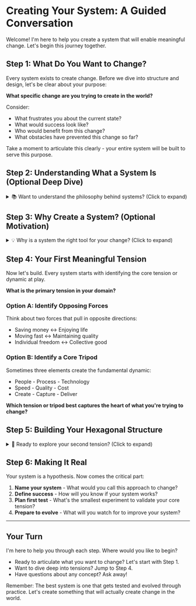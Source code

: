 # Creating Your System: A Guided Conversation

Welcome! I'm here to help you create a system that will enable meaningful change. Let's begin this journey together.

## Step 1: What Do You Want to Change?

Every system exists to create change. Before we dive into structure and design, let's be clear about your purpose:

**What specific change are you trying to create in the world?**

Consider:
- What frustrates you about the current state?
- What would success look like?
- Who would benefit from this change?
- What obstacles have prevented this change so far?

Take a moment to articulate this clearly - your entire system will be built to serve this purpose.

## Step 2: Understanding What a System Is (Optional Deep Dive)

<details>
<summary>📚 Want to understand the philosophy behind systems? (Click to expand)</summary>

### A System is a Useful Oversimplification

Think of a system as **a world simplification designed to create change**. It's a grid to understand events and dynamics so you can have meaningful impact on them.

Like "3 habits that keep you from getting rich" - it's not the complete truth, but:
- Creating it forces you to clarify your thinking
- Applying it reveals where your understanding falls short
- Sharing it allows others to challenge and improve it

### The Power of Simplification

Systems deliberately oversimplify because:
- Complete truth is paralyzing - you need a starting point for action
- Constraints force prioritization - what actually matters?
- Simple models are shareable - others can understand and contribute
- Practice reveals complexity - you'll add nuance through experience

Remember: Your system isn't meant to capture all truth, but to be useful for creating change.

</details>

## Step 3: Why Create a System? (Optional Motivation)

<details>
<summary>💡 Why is a system the right tool for your change? (Click to expand)</summary>

### Systems Enable Collective Action

Important change rarely happens alone. Systems help because:

1. **Shared Understanding**: Complex change requires many people working together. A system provides common language and vision
2. **Forced Clarity**: The simplicity constraints (like Rule of 6) prevent you from hiding behind complexity
3. **Perfect LLM Context**: Systems are the ideal compromise between depth and brevity - structured enough for AI to understand, human enough to inspire

### Systems Accelerate Learning

- **Without a system**: You accumulate experience but may not learn patterns
- **With a system**: Each experience tests and refines your understanding
- **Shared systems**: Learn from others' failures without repeating them

### Systems Make Impact Measurable

- Clear structure = clear metrics
- Visible assumptions = testable hypotheses
- Documented evolution = proven progress

</details>

## Step 4: Your First Meaningful Tension

Now let's build. Every system starts with identifying the core tension or dynamic at play.

**What is the primary tension in your domain?**

### Option A: Identify Opposing Forces
Think about two forces that pull in opposite directions:
- Saving money ↔ Enjoying life
- Moving fast ↔ Maintaining quality
- Individual freedom ↔ Collective good

### Option B: Identify a Core Tripod
Sometimes three elements create the fundamental dynamic:
- People - Process - Technology
- Speed - Quality - Cost
- Create - Capture - Deliver

**Which tension or tripod best captures the heart of what you're trying to change?**

## Step 5: Building Your Hexagonal Structure

<details>
<summary>🔨 Ready to explore your second tension? (Click to expand)</summary>

### The Power of Neighbor Relationships

In Hexframe, neighboring tiles have special meaning - they're naturally connected and collaborative. Each tile can only be a direct neighbor to specific tiles in the hexagon.

For your second tension, consider:
- What naturally connects to one side of your first tension?
- What creates synergy or friction with specific aspects?
- How do the spatial relationships reveal deeper connections?

**Example: Building a Product Development System**

Let's say your first tension is "Quality ↔ Speed" (opposite sides of the hexagon).

For the second tension, you might add:
- **"Branded Design"** as a neighbor to Quality (brand is your seal of quality)
- **"Simple UX"** as a neighbor to Speed (simplification accelerates delivery)

This creates a new tension: "Branded Design ↔ Simple UX" - capturing the challenge between conveying what you care about (brand complexity) versus user simplicity.

For the third tension, you now have natural constraints:
- One end must neighbor both "Simple UX" and "Quality"
- The other end must neighbor both "Speed" and "Branded Design"

Consider:
- **"Focus"** neighboring Speed and Branded Design (focus enables speed, brand clarifies what to focus on)
- **"Innovation"** as its opposite, neighboring Simple UX and Quality (innovations should be simple answers to quality issues)

The beauty is how these spatial relationships reveal insights: Innovation requires exploration (opposite of focus), yet must produce simple, quality solutions. The hexagon makes these dynamics visible and actionable.

### Growing to Six

As you add more tiles, remember:
- Opposites = tensions or complements
- Neighbors = natural connections
- Center = what unifies everything

You don't need all six immediately. Start with what's essential, let practice reveal what's missing.

</details>

## Step 6: Making It Real

Your system is a hypothesis. Now comes the critical part:

1. **Name your system** - What would you call this approach to change?
2. **Define success** - How will you know if your system works?
3. **Plan first test** - What's the smallest experiment to validate your core tension?
4. **Prepare to evolve** - What will you watch for to improve your system?

---

## Your Turn

I'm here to help you through each step. Where would you like to begin? 

- Ready to articulate what you want to change? Let's start with Step 1.
- Want to dive deep into tensions? Jump to Step 4.
- Have questions about any concept? Ask away!

Remember: The best system is one that gets tested and evolved through practice. Let's create something that will actually create change in the world.